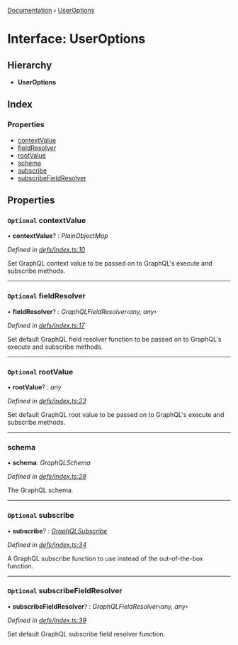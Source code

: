 [Documentation](../README.md) › [UserOptions](useroptions.md)

# Interface: UserOptions

## Hierarchy

* **UserOptions**

## Index

### Properties

* [contextValue](useroptions.md#optional-contextvalue)
* [fieldResolver](useroptions.md#optional-fieldresolver)
* [rootValue](useroptions.md#optional-rootvalue)
* [schema](useroptions.md#schema)
* [subscribe](useroptions.md#optional-subscribe)
* [subscribeFieldResolver](useroptions.md#optional-subscribefieldresolver)

## Properties

### `Optional` contextValue

• **contextValue**? : *PlainObjectMap*

*Defined in [defs/index.ts:10](https://github.com/badbatch/graphql-box/blob/85ed3ddc/packages/subscribe/src/defs/index.ts#L10)*

Set GraphQL context value to be passed on to
GraphQL's execute and subscribe methods.

___

### `Optional` fieldResolver

• **fieldResolver**? : *GraphQLFieldResolver‹any, any›*

*Defined in [defs/index.ts:17](https://github.com/badbatch/graphql-box/blob/85ed3ddc/packages/subscribe/src/defs/index.ts#L17)*

Set default GraphQL field resolver function to
be passed on to GraphQL's execute and subscribe
methods.

___

### `Optional` rootValue

• **rootValue**? : *any*

*Defined in [defs/index.ts:23](https://github.com/badbatch/graphql-box/blob/85ed3ddc/packages/subscribe/src/defs/index.ts#L23)*

Set default GraphQL root value to be passed on to
GraphQL's execute and subscribe methods.

___

###  schema

• **schema**: *GraphQLSchema*

*Defined in [defs/index.ts:28](https://github.com/badbatch/graphql-box/blob/85ed3ddc/packages/subscribe/src/defs/index.ts#L28)*

The GraphQL schema.

___

### `Optional` subscribe

• **subscribe**? : *[GraphQLSubscribe](../README.md#graphqlsubscribe)*

*Defined in [defs/index.ts:34](https://github.com/badbatch/graphql-box/blob/85ed3ddc/packages/subscribe/src/defs/index.ts#L34)*

A GraphQL subscribe function to use
instead of the out-of-the-box function.

___

### `Optional` subscribeFieldResolver

• **subscribeFieldResolver**? : *GraphQLFieldResolver‹any, any›*

*Defined in [defs/index.ts:39](https://github.com/badbatch/graphql-box/blob/85ed3ddc/packages/subscribe/src/defs/index.ts#L39)*

Set default GraphQL subscribe field resolver function.
